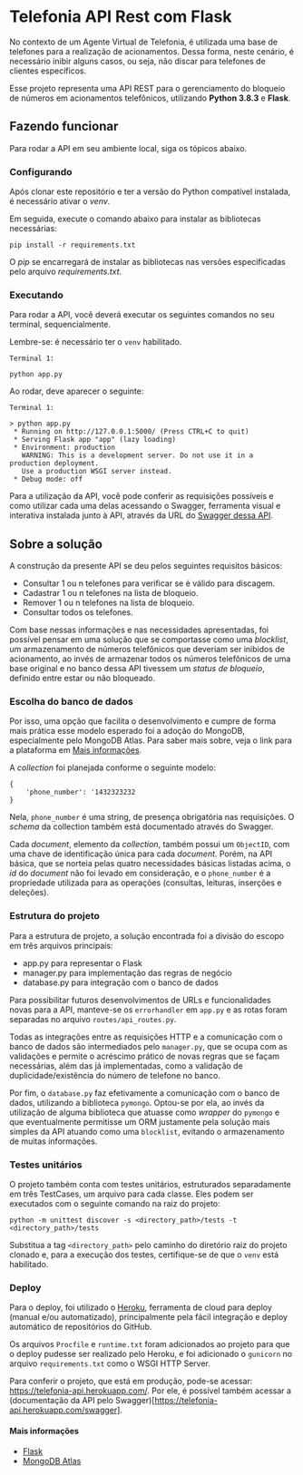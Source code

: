 # Telefonia API Rest com Flask

No contexto de um Agente Virtual de Telefonia, é utilizada uma base de telefones para a realização
de acionamentos. Dessa forma, neste cenário, é necessário inibir alguns casos, ou seja, não discar
para telefones de clientes específicos.

Esse projeto representa uma API REST para o gerenciamento do bloqueio de números em acionamentos
telefônicos, utilizando **Python 3.8.3** e **Flask**.

## Fazendo funcionar

Para rodar a API em seu ambiente local, siga os tópicos abaixo.

### Configurando

Após clonar este repositório e ter a versão do Python compatível instalada, é necessário ativar o _venv_.

Em seguida, execute o comando abaixo para instalar as bibliotecas necessárias:

```
pip install -r requirements.txt
```

O _pip_ se encarregará de instalar as bibliotecas nas versões especificadas pelo arquivo _requirements.txt_.

### Executando

Para rodar a API, você deverá executar os seguintes comandos no seu terminal, sequencialmente.

Lembre-se: é necessário ter o `venv` habilitado.

```
Terminal 1:

python app.py
```

Ao rodar, deve aparecer o seguinte:

```
Terminal 1:

> python app.py
 * Running on http://127.0.0.1:5000/ (Press CTRL+C to quit)
 * Serving Flask app "app" (lazy loading)
 * Environment: production
   WARNING: This is a development server. Do not use it in a production deployment.
   Use a production WSGI server instead.
 * Debug mode: off
```

Para a utilização da API, você pode conferir as requisições possíveis e como utilizar cada uma delas acessando
o Swagger, ferramenta visual e interativa instalada junto à API, através da URL do 
[Swagger dessa API](http://127.0.0.1:5000/swagger).

## Sobre a solução

A construção da presente API se deu pelos seguintes requisitos básicos:

- Consultar 1 ou n telefones para verificar se é válido para discagem.
- Cadastrar 1 ou n telefones na lista de bloqueio.
- Remover 1 ou n telefones na lista de bloqueio.
- Consultar todos os telefones.

Com base nessas informações e nas necessidades apresentadas, foi possível pensar em uma solução que se 
comportasse como uma _blocklist_, um armazenamento de números telefônicos que deveriam ser inibidos de
acionamento, ao invés de armazenar todos os números telefônicos de uma base original e no banco dessa API 
tivessem um _status de bloqueio_, definido entre estar ou não bloqueado.

### Escolha do banco de dados

Por isso, uma opção que facilita o desenvolvimento e cumpre de forma mais prática esse modelo esperado foi
a adoção do MongoDB, especialmente pelo MongoDB Atlas. Para saber mais sobre, veja o link para a plataforma 
em [Mais informações](#mais-informações).

A _collection_ foi planejada conforme o seguinte modelo:

```
{
    'phone_number': '1432323232 
}
```

Nela, `phone_number` é uma string, de presença obrigatória nas requisições. O _schema_ da collection também
está documentado através do Swagger.

Cada _document_, elemento da _collection_, também possui um `ObjectID`, com uma chave de identificação 
única para cada _document_. Porém, na API básica, que se norteia pelas quatro necessidades básicas listadas 
acima, o _id_ do _document_ não foi levado em consideração, e o `phone_number` é a propriedade utilizada 
para as operações (consultas, leituras, inserções e deleções).

### Estrutura do projeto

Para a estrutura de projeto, a solução encontrada foi a divisão do escopo em três arquivos principais:

- app.py para representar o Flask
- manager.py para implementação das regras de negócio
- database.py para integração com o banco de dados

Para possibilitar futuros desenvolvimentos de URLs e funcionalidades novas para a API, manteve-se os 
`errorhandler` em `app.py` e as rotas foram separadas no arquivo `routes/api_routes.py`.

Todas as integrações entre as requisições HTTP e a comunicação com o banco de dados são intermediados pelo 
`manager.py`, que se ocupa com as validações e permite o acréscimo prático de novas regras que se façam 
necessárias, além das já implementadas, como a validação de duplicidade/existência do número de telefone 
no banco.

Por fim, o `database.py` faz efetivamente a comunicação com o banco de dados, utilizando a biblioteca 
`pymongo`. Optou-se por ela, ao invés da utilização de alguma biblioteca que atuasse como _wrapper_ do 
`pymongo` e que eventualmente permitisse um ORM justamente pela solução mais simples da API atuando como 
uma `blocklist`, evitando o armazenamento de muitas informações.

### Testes unitários

O projeto também conta com testes unitários, estruturados separadamente em três TestCases, um arquivo para 
cada classe. Eles podem ser executados com o seguinte comando na raiz do projeto:

`python -m unittest discover -s <directory_path>/tests -t <directory_path>/tests`

Substitua a tag `<directory_path>` pelo caminho do diretório raiz do projeto clonado e, para a execução dos 
testes, certifique-se de que o `venv` está habilitado.

### Deploy

Para o deploy, foi utilizado o [Heroku](https://www.heroku.com/), ferramenta de cloud para deploy (manual 
e/ou automatizado), principalmente pela fácil integração e deploy automático de repositórios do GitHub.

Os arquivos `Procfile` e `runtime.txt` foram adicionados ao projeto para que o deploy pudesse ser realizado 
pelo Heroku, e foi adicionado o `gunicorn` no arquivo `requirements.txt` como o WSGI HTTP Server.

Para conferir o projeto, que está em produção, pode-se acessar: https://telefonia-api.herokuapp.com/. Por ele, 
é possível também acessar a (documentação da API pelo Swagger)[https://telefonia-api.herokuapp.com/swagger].

#### Mais informações

- [Flask](https://www.palletsprojects.com/p/flask/)
- [MongoDB Atlas](https://www.mongodb.com/cloud/atlas)